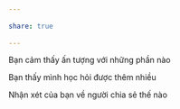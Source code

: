 ---  
share: true  
---  
Bạn cảm thấy ấn tượng với những phần nào  
Bạn thấy mình học hỏi được thêm nhiều  
Nhận xét của bạn về người chia sẻ thế nào  
